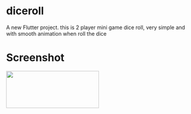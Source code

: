 # diceroll

A new Flutter project.
this is 2 player mini game dice roll, very simple and with smooth animation when roll the dice

# Screenshot
<img src="https://github.com/ibrahim-abouzaid/2-player-diceroll/assets/104421529/3bf91d9c-00ae-41c2-bade-d38093f347f8" width="250" height="100">


